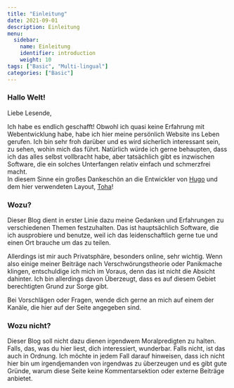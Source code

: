 ```yaml
---
title: "Einleitung"
date: 2021-09-01
description: Einleitung
menu:
  sidebar:
    name: Einleitung
    identifier: introduction
    weight: 10
tags: ["Basic", "Multi-lingual"]
categories: ["Basic"]
---
```


### Hallo Welt!

Liebe Lesende,

Ich habe es endlich geschafft! Obwohl ich quasi keine Erfahrung mit Webentwicklung habe, habe ich hier meine persönlich Website ins Leben gerufen. Ich bin sehr froh darüber und es wird sicherlich interessant sein, zu sehen, wohin mich das führt. Natürlich würde ich gerne behaupten, dass ich das alles selbst vollbracht habe, aber tatsächlich gibt es inzwischen Software, die ein solches Unterfangen relativ einfach und schmerzfrei macht.  
In diesem Sinne ein großes Dankeschön an die Entwickler von [Hugo](https://gohugo.io) und dem hier verwendeten Layout, [Toha](https://github.com/hugo-toha/toha)!

### Wozu?

Dieser Blog dient in erster Linie dazu meine Gedanken und Erfahrungen zu verschiedenen Themen festzuhalten. Das ist hauptsächlich Software, die ich ausprobiere und benutze, weil ich das leidenschaftlich gerne tue und einen Ort brauche um das zu teilen. 

Allerdings ist mir auch Privatsphäre, besonders online, sehr wichtig. Wenn also einige meiner Beiträge nach Verschwörungstheorie oder Panikmache klingen, entschuldige ich mich im Voraus, denn das ist nicht die Absicht dahinter. Ich bin allerdings davon Überzeugt, dass es auf diesem Gebiet berechtigten Grund zur Sorge gibt.

Bei Vorschlägen oder Fragen, wende dich gerne an mich auf einem der Kanäle, die hier auf der Seite angegeben sind.

### Wozu nicht?

Dieser Blog soll nicht dazu dienen irgendwem Moralpredigten zu halten. Falls, das, was du hier liest, dich interessiert, wunderbar. Falls nicht, ist das auch in Ordnung. Ich möchte in jedem Fall darauf hinweisen, dass ich nicht hier bin um irgendjemanden von irgendwas zu überzeugen und es gibt gute Gründe, warum diese Seite keine Kommentarsektion oder externe Beiträge anbietet.